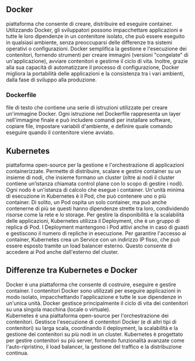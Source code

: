 ## Docker	
piattaforma che consente di creare, distribuire ed eseguire container. Utilizzando Docker, gli sviluppatori possono impacchettare applicazioni e tutte le loro dipendenze in un contenitore isolato, che può essere eseguito in qualsiasi ambiente, senza preoccuparsi delle differenze tra sistemi operativi o configurazioni. Docker semplifica la gestione e l'esecuzione dei contenitori, fornendo strumenti per creare immagini (versioni "congelate" di un'applicazione), avviare contenitori e gestirne il ciclo di vita. Inoltre, grazie alla sua capacità di automatizzare il processo di configurazione, Docker migliora la portabilità delle applicazioni e la consistenza tra i vari ambienti, dalla fase di sviluppo alla produzione.
### Dockerfile
file di testo che contiene una serie di istruzioni utilizzate per creare un'immagine Docker. Ogni istruzione nel Dockerfile rappresenta un layer nell'immagine finale e può includere comandi per installare software, copiare file, impostare variabili d'ambiente, e definire quale comando eseguire quando il contenitore viene avviato.
## Kubernetes
piattaforma open-source per la gestione e l'orchestrazione di applicazioni containerizzate. Permette di distribuire, scalare e gestire container su un insieme di nodi, che insieme formano un cluster (oltre ai nodi il cluster contiene un’istanza chiamata control plane con lo scopo di gestire i nodi). Ogni nodo è un'istanza di calcolo che esegue i container. Un'unità minima di esecuzione in Kubernetes è il Pod, che può contenere uno o più container. Di solito, un Pod ospita un solo container, ma può anche contenerne di più se questi hanno dipendenze strette tra loro, condividendo risorse come la rete e lo storage.
Per gestire la disponibilità e la scalabilità delle applicazioni, Kubernetes utilizza il Deployment, che è un gruppo di replica di Pod. I Deployment mantengono i Pod attivi anche in caso di guasti e gestiscono il numero di repliche in esecuzione. Per garantire l'accesso ai container, Kubernetes crea un Service con un indirizzo IP fisso, che può essere esposto tramite un load balancer esterno. Questo consente di accedere ai Pod anche dall'esterno del cluster.

## Differenze tra Kubernetes e Docker
Docker è una piattaforma che consente di costruire, eseguire e gestire container.
I contenitori Docker sono utilizzati per eseguire applicazioni in modo isolato, impacchettando l'applicazione e tutte le sue dipendenze in un'unica unità.
Docker gestisce principalmente il ciclo di vita dei contenitori su una singola macchina (locale o virtuale).								
Kubernetes è una piattaforma open-source per l'orchestrazione dei contenitori.
Gestisce l'esecuzione di contenitori Docker (e di altri tipi di contenitori) su larga scala, coordinando il deployment, la scalabilità e la gestione dei contenitori su più nodi in un cluster.
Kubernetes è progettato per gestire contenitori su più server, fornendo funzionalità avanzate come l'auto-ripristino, il load balancer, la gestione del traffico e la distribuzione continua.
